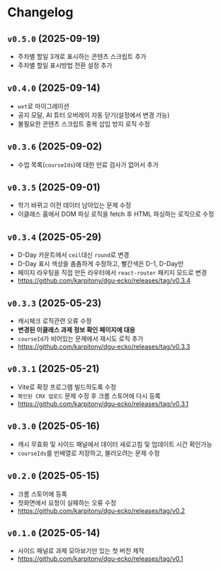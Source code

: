 # Changelog

## `v0.5.0` (2025-09-19)

- 주차별 할일 3개로 표시하는 콘텐츠 스크립트 추가
- 주차별 할일 표시방법 전환 설정 추가

## `v0.4.0` (2025-09-14)

- `wxt`로 마이그레이션
- 공지 모달, AI 튜터 오버레이 자동 닫기(설정에서 변경 가능)
- 불필요한 콘텐츠 스크립트 중복 삽입 방지 로직 수정

## `v0.3.6` (2025-09-02)

- 수업 목록(`courseIds`)에 대한 만료 검사가 없어서 추가

## `v0.3.5` (2025-09-01)

- 학기 바뀌고 이전 데이터 남아있는 문제 수정
- 이클래스 홈에서 DOM 파싱 로직을 fetch 후 HTML 파싱하는 로직으로 수정

## `v0.3.4` (2025-05-29)

- D-Day 카운트에서 `ceil`대신 `round`로 변경
- D-Day 표시 색상을 촘촘하게 수정하고, 빨간색은 D-1, D-Day만
- 페이지 라우팅을 직접 만든 라우터에서 `react-router` 패키지 모드로 변경
- https://github.com/karpitony/dgu-ecko/releases/tag/v0.3.4

## `v0.3.3` (2025-05-23)

- 캐시체크 로직관련 오류 수정
- **변경된 이클래스 과제 정보 확인 페이지에 대응**
- `courseId`가 비어있는 문제에서 재시도 로직 추가
- https://github.com/karpitony/dgu-ecko/releases/tag/v0.3.3

## `v0.3.1` (2025-05-21)

- Vite로 확장 프로그램 빌드하도록 수정
- `확인된 CRX 업로드` 문제 수정 후 크롬 스토어에 다시 등록
- https://github.com/karpitony/dgu-ecko/releases/tag/v0.3.1

## `v0.3.0` (2025-05-16)

- 캐시 무효화 및 사이드 패널에서 데이터 새로고침 및 업데이트 시간 확인가능
- `courseIds`를 빈배열로 저장하고, 불러오려는 문제 수정

## `v0.2.0` (2025-05-15)

- 크롬 스토어에 등록
- 첫화면에서 요청이 실패하는 오류 수정
- https://github.com/karpitony/dgu-ecko/releases/tag/v0.2

## `v0.1.0` (2025-05-14)

- 사이드 패널로 과제 모아보기만 있는 첫 버전 제작
- https://github.com/karpitony/dgu-ecko/releases/tag/v0.1
